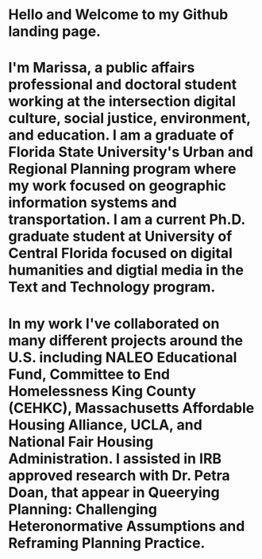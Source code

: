 # Hello and Welcome to my Github landing page.

# I'm Marissa, a public affairs professional and doctoral student working at the intersection digital culture, social justice, environment, and education. I am a graduate of Florida State University's Urban and Regional Planning program where my work focused on geographic information systems and transportation. I am a current Ph.D. graduate student at University of Central Florida focused on digital humanities and digtial media in the Text and Technology program.

# In my work I've collaborated on many different projects around the U.S. including NALEO Educational Fund, Committee to End Homelessness King County (CEHKC), Massachusetts Affordable Housing Alliance, UCLA, and National Fair Housing Administration. I assisted in IRB approved research with Dr. Petra Doan, that appear in Queerying Planning: Challenging Heteronormative Assumptions and Reframing Planning Practice.

